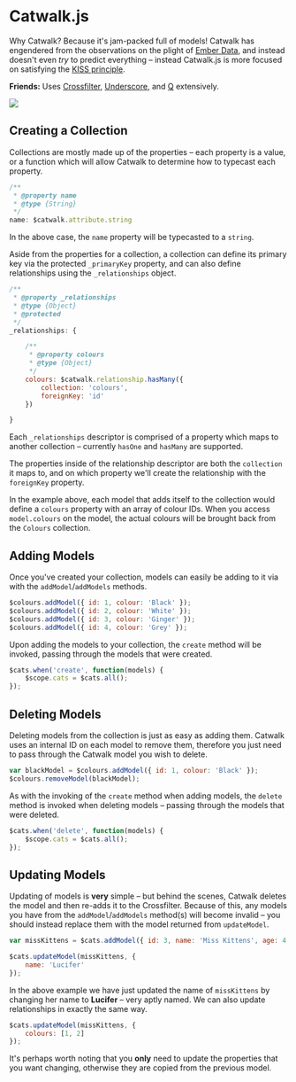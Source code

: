 Catwalk.js
======

Why Catwalk? Because it's jam-packed full of models! Catwalk has engendered from the observations on the plight of <a href="https://github.com/emberjs/data" target="_blank">Ember Data</a>, and instead doesn't even *try* to predict everything &ndash; instead Catwalk.js is more focused on satisfying the <a href="http://en.wikipedia.org/wiki/KISS_principle" target="_blank">KISS principle</a>.

**Friends:** Uses <a href="https://github.com/square/crossfilter" target="_blank">Crossfilter</a>, <a href="http://underscorejs.org/" target="_blank">Underscore</a>, and <a href="https://github.com/kriskowal/q" target="_blank">Q</a> extensively.

<img src="http://fc06.deviantart.net/fs37/i/2008/265/2/8/Cat_silhouette_by_valsgalore.png" />

Creating a Collection
-----

Collections are mostly made up of the properties &ndash; each property is a value, or a function which will allow Catwalk to determine how to typecast each property.

```javascript
/**
 * @property name
 * @type {String}
 */
name: $catwalk.attribute.string
```

In the above case, the `name` property will be typecasted to a `string`.

Aside from the properties for a collection, a collection can define its primary key via the protected `_primaryKey` property, and can also define relationships using the `_relationships` object.

```javascript
/**
 * @property _relationships
 * @type {Object}
 * @protected
 */
_relationships: {

    /**
     * @property colours
     * @type {Object}
     */
    colours: $catwalk.relationship.hasMany({
        collection: 'colours',
        foreignKey: 'id'
    })

}
```

Each `_relationships` descriptor is comprised of a property which maps to another collection &ndash; currently `hasOne` and `hasMany` are supported.

The properties inside of the relationship descriptor are both the `collection` it maps to, and on which property we'll create the relationship with the `foreignKey` property.

In the example above, each model that adds itself to the collection would define a `colours` property with an array of colour IDs. When you access `model.colours` on the model, the actual colours will be brought back from the `Colours` collection.

Adding Models
-----

Once you've created your collection, models can easily be adding to it via with the `addModel`/`addModels` methods.

```javascript
$colours.addModel({ id: 1, colour: 'Black' });
$colours.addModel({ id: 2, colour: 'White' });
$colours.addModel({ id: 3, colour: 'Ginger' });
$colours.addModel({ id: 4, colour: 'Grey' });
```

Upon adding the models to your collection, the `create` method will be invoked, passing through the models that were created.

```javascript
$cats.when('create', function(models) {
    $scope.cats = $cats.all();
});
```

Deleting Models
-----

Deleting models from the collection is just as easy as adding them. Catwalk uses an internal ID on each model to remove them, therefore you just need to pass through the Catwalk model you wish to delete.

```javascript
var blackModel = $colours.addModel({ id: 1, colour: 'Black' });
$colours.removeModel(blackModel);
```

As with the invoking of the `create` method when adding models, the `delete` method is invoked when deleting models &ndash; passing through the models that were deleted.

```javascript
$cats.when('delete', function(models) {
    $scope.cats = $cats.all();
});
```

Updating Models
-----

Updating of models is **very** simple &ndash; but behind the scenes, Catwalk deletes the model and then re-adds it to the Crossfilter. Because of this, any models you have from the `addModel`/`addModels` method(s) will become invalid &ndash; you should instead replace them with the model returned from `updateModel`.

```javascript
var missKittens = $cats.addModel({ id: 3, name: 'Miss Kittens', age: 4, colours: [1, 2, 3, 4] });

$cats.updateModel(missKittens, {
    name: 'Lucifer'
});
```

In the above example we have just updated the name of `missKittens` by changing her name to **Lucifer** &ndash; very aptly named. We can also update relationships in exactly the same way.

```javascript
$cats.updateModel(missKittens, {
    colours: [1, 2]
});
```

It's perhaps worth noting that you **only** need to update the properties that you want changing, otherwise they are copied from the previous model.